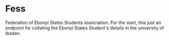 # Fess
Federation of Ebonyi States Students association.
For the start, this just an endpoint for collating the Ebonyi States Student's details in the university of ibadan.
